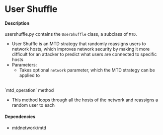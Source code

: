 # User Shuffle

#### Description
usershuffle.py contains the `UserShuffle` class, a subclass of `MTD`.

- User Shuffle is an MTD strategy that randomly reassigns users to network hosts, which improves network security by making it more difficult for an attacker to predict what users are connected to specific hosts
- Parameters:
    - Takes optional `network` parameter, which the MTD strategy can be applied to

<br>
`mtd_operation` method

- This method loops through all the hosts of the network and reassigns a random user to each

#### Dependencies
- mtdnetwork/mtd



